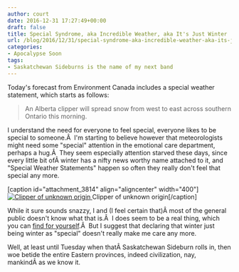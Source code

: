 ```yaml
---
author: court
date: 2016-12-31 17:27:49+00:00
draft: false
title: Special Syndrome, aka Incredible Weather, aka It's Just Winter
url: /blog/2016/12/31/special-syndrome-aka-incredible-weather-aka-its-just-winter/
categories:
- Apocalypse Soon
tags:
- Saskatchewan Sideburns is the name of my next band
---
```


Today's forecast from Environment Canada includes a special weather statement, which starts as follows:


<blockquote>An Alberta clipper will spread snow from west to east across southern Ontario this morning.</blockquote>


I understand the need for everyone to feel special, everyone likes to be special to someone.Â  I'm starting to believe however that meteorologists might need some "special" attention in the emotional care department, perhaps a hug.Â  They seem especially attention starved these days, since every little bit ofÂ winter has a nifty news worthy name attached to it, and "Special Weather Statements" happen so often they really don't feel that special any more.

[caption id="attachment_3814" align="aligncenter" width="400"][![Clipper of unknown origin](http://www.vallentyne.com/blog/wp-content/uploads/2016/12/clipper.jpg)
](http://www.vallentyne.com/blog/2016/12/31/special-syndrome-aka-incredible-weather-aka-its-just-winter/clipper/) Clipper of unknown origin[/caption]

While it sure sounds snazzy, I and (I feel certain that)Â most of the general public doesn't know what that is.Â  I does seem to be a real thing, which you can [find for yourself](https://en.wikipedia.org/wiki/Alberta_clipper).Â  But I suggest that declaring that winter just being winter as "special" doesn't really make me care any more.

Well, at least until Tuesday when thatÂ Saskatchewan Sideburn rolls in, then woe betide the entire Eastern provinces, indeed civilization, nay, mankindÂ as we know it.


